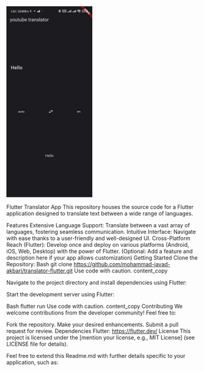 <img src="https://github.com/mohammad-javad-akbari/translator-flutter/blob/main/youtube-translator-screenshot.jpg" height="500" >



Flutter Translator App
This repository houses the source code for a Flutter application designed to translate text between a wide range of languages.

Features
Extensive Language Support: Translate between a vast array of languages, fostering seamless communication.
Intuitive Interface: Navigate with ease thanks to a user-friendly and well-designed UI.
Cross-Platform Reach (Flutter): Develop once and deploy on various platforms (Android, iOS, Web, Desktop) with the power of Flutter.
(Optional: Add a feature and description here if your app allows customization)
Getting Started
Clone the Repository:
Bash
git clone https://github.com/mohammad-javad-akbari/translator-flutter.git
Use code with caution.
content_copy

Navigate to the project directory and install dependencies using Flutter:

Start the development server using Flutter:

Bash
flutter run
Use code with caution.
content_copy
Contributing
We welcome contributions from the developer community! Feel free to:

Fork the repository.
Make your desired enhancements.
Submit a pull request for review.
Dependencies
Flutter: https://flutter.dev/
License
This project is licensed under the [mention your license, e.g., MIT License] (see LICENSE file for details).

Feel free to extend this Readme.md with further details specific to your application, such as:
